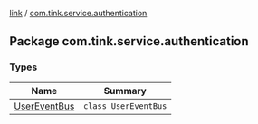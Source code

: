 [link](../index.md) / [com.tink.service.authentication](./index.md)

## Package com.tink.service.authentication

### Types

| Name | Summary |
|---|---|
| [UserEventBus](-user-event-bus/index.md) | `class UserEventBus` |
